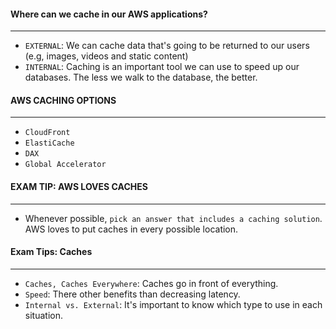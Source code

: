 #### Where can we cache in our AWS applications?

___

* `EXTERNAL`: We can cache data that's going to be returned to our users (e.g, images, videos and static content)
* `INTERNAL`: Caching is an important tool we can use to speed up our databases. The less we walk to the database, the
  better.

#### AWS CACHING OPTIONS

___

* `CloudFront`
* `ElastiCache`
* `DAX`
* `Global Accelerator`

#### EXAM TIP: AWS LOVES CACHES

___

* Whenever possible, `pick an answer that includes a caching solution`. AWS loves to put caches in every possible
  location.

#### Exam Tips: Caches

___

* `Caches, Caches Everywhere`: Caches go in front of everything.
* `Speed`: There other benefits than decreasing latency.
* `Internal vs. External`: It's important to know which type to use in each situation.